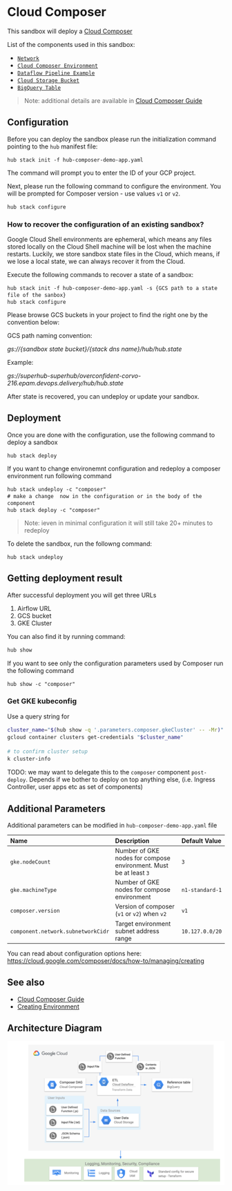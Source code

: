 # Cloud Composer

This sandbox will deploy a [Cloud Composer](https://cloud.google.com/composer)

List of the components used in this sandbox:

* [`Network`](https://github.com/agilestacks/google-components/tree/main/gke-gcloud)
* [`Cloud Composer Environment`](https://github.com/agilestacks/google-components/tree/main/composer-environment)
* [`Dataflow Pipeline Example`](https://github.com/agilestacks/google-components/tree/main/dataflow-example)
* [`Cloud Storage Bucket`](https://github.com/agilestacks/google-components/tree/main/dataflow-example)
* [`BigQuery Table`](https://github.com/agilestacks/google-components/tree/main/dataflow-example)

> Note: additional details are available in [Cloud Composer Guide](https://cloud.google.com/composer/docs/how-to)

## Configuration

Before you can deploy the sandbox please run the initialization command pointing to the `hub` manifest file:

```shell
hub stack init -f hub-composer-demo-app.yaml
```
The command will prompt you to enter the ID of your GCP project.

Next, please run the following command to configure the environment. You will be prompted for Composer version - use values `v1` or `v2`.

```shell
hub stack configure
```

### How to recover the configuration of an existing sandbox?

Google Cloud Shell environments are ephemeral,
which means any files stored locally on the Cloud Shell machine will be lost when
the machine restarts.
Luckily, we store sandbox state files in the Cloud,
which means, if we lose a local state, we can always recover it from the Cloud.

Execute the following commands to recover a state of a sandbox:

```shell
hub stack init -f hub-composer-demo-app.yaml -s {GCS path to a state file of the sanbox}
hub stack configure
```

Please browse GCS buckets in your project to find the right one by the convention below:

GCS path naming convention:

*gs://{sandbox state bucket}/{stack dns name}/hub/hub.state*

Example:

*gs://superhub-superhub/overconfident-corvo-216.epam.devops.delivery/hub/hub.state*

After state is recovered, you can undeploy or update your sandbox.



## Deployment

Once you are done with the configuration, use the following command to deploy a sandbox

```shell
hub stack deploy
```

If you want to change environemnt configuration and redeploy a composer environment run following command

```
hub stack undeploy -c "composer"
# make a change  now in the configuration or in the body of the component
hub stack deploy -c "composer"
```

> Note: ieven in minimal configuration it will still take 20+ minutes to redeploy


To delete the sandbox, run the followng command:

```
hub stack undeploy
```

## Getting deployment result

After successful deployment you will get three URLs

1. Airflow URL
2. GCS bucket 
3. GKE Cluster

You can also find it by running command:

```bash
hub show
```

If you want to see only the configuration parameters used by Composer run the following command

```
hub show -c "composer"
```

### Get GKE kubeconfig

Use a query string for 

```bash
cluster_name="$(hub show -q '.parameters.composer.gkeCluster' -- -Mr)"
gcloud container clusters get-credentials "$cluster_name"

# to confirm cluster setup
k cluster-info
```

TODO: we may want to delegate this to the `composer` component `post-deploy`. Depends if we bother to deploy on top anything else, (i.e. Ingress Controller, user apps etc as set of components)

## Additional Parameters

Additional parameters can be modified in `hub-composer-demo-app.yaml` file

| Name      | Description | Default Value |
| :-------- | :--------   | :-------- |
| `gke.nodeCount` | Number of GKE nodes for compose environment. Must be at least `3` | `3` |
| `gke.machineType` | Number of GKE nodes for compose environment | `n1-standard-1` | 
| `composer.version` | Version of composer (`v1` or `v2`) when `v2` | `v1` |
| `component.network.subnetworkCidr` | Target environment subnet address range | `10.127.0.0/20` |

You can read about configuration options here: https://cloud.google.com/composer/docs/how-to/managing/creating


## See also

* [Cloud Composer Guide](https://cloud.google.com/composer/docs/how-to)
* [Creating Environment](https://cloud.google.com/composer/docs/how-to/managing/creating)

## Architecture Diagram

![Composer Sandbox Architecture](images/composer_diagram.png)

